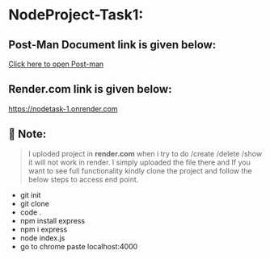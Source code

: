 # NodeProject-Task1:

## Post-Man Document link is given below:

  [Click here to open Post-man]( https://documenter.getpostman.com/view/24927116/2s8ZDSckEn#intro)

## Render.com link is given below:
  
   https://nodetask-1.onrender.com
   
  ## 📝 Note:
  >I uploded project in **render.com** when i try to do /create /delete /show it will not work in render. I simply uploaded the file there and If you want to see full functionality kindly clone the project and follow the below steps to access end point.
   
  - git init
  - git clone <git hub repo url>
  - code .
  - npm install express
  - npm i express
  - node index.js
  - go to chrome paste localhost:4000
   

